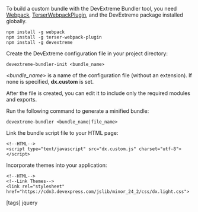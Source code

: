 To build a custom bundle with the DevExtreme Bundler tool, you need <a href="https://webpack.js.org/" target="_blank">Webpack</a>, <a href="https://webpack.js.org/plugins/terser-webpack-plugin/" target="_blank">TerserWebpackPlugin</a>, and the DevExtreme package installed globally.  

    npm install -g webpack  
    npm install -g terser-webpack-plugin  
    npm install -g devextreme  

Create the DevExtreme configuration file in your project directory:

    devextreme-bundler-init <bundle_name>

*<bundle_name>* is a name of the configuration file (without an extension). If none is specified, **dx.custom** is set.  

After the file is created, you can edit it to include only the required modules and exports. 

Run the following command to generate a minified bundle:

    devextreme-bundler <bundle_name|file_name>

Link the bundle script file to your HTML page:

    <!--HTML-->
    <script type="text/javascript" src="dx.custom.js" charset="utf-8"></script>

Incorporate themes into your application:

    <!--HTML-->
    <!--Link Themes-->
    <link rel="stylesheet" href="https://cdn3.devexpress.com/jslib/minor_24_2/css/dx.light.css">

[tags] jquery
